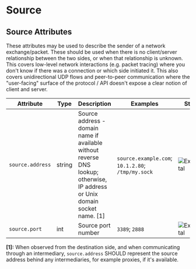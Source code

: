 <!--- Hugo front matter used to generate the website version of this page:
--->

<!-- NOTE: THIS FILE IS AUTOGENERATED. DO NOT EDIT BY HAND. -->
<!-- see templates/registry/markdown/attribute_namespace.md.j2 -->

# Source

## Source Attributes

These attributes may be used to describe the sender of a network exchange/packet. These should be used when there is no client/server relationship between the two sides, or when that relationship is unknown. This covers low-level network interactions (e.g. packet tracing) where you don't know if there was a connection or which side initiated it. This also covers unidirectional UDP flows and peer-to-peer communication where the "user-facing" surface of the protocol / API doesn't expose a clear notion of client and server.

| Attribute        | Type   | Description                                                                                                                 | Examples                                          | Stability                                                        |
| ---------------- | ------ | --------------------------------------------------------------------------------------------------------------------------- | ------------------------------------------------- | ---------------------------------------------------------------- |
| `source.address` | string | Source address - domain name if available without reverse DNS lookup; otherwise, IP address or Unix domain socket name. [1] | `source.example.com`; `10.1.2.80`; `/tmp/my.sock` | ![Experimental](https://img.shields.io/badge/-experimental-blue) |
| `source.port`    | int    | Source port number                                                                                                          | `3389`; `2888`                                    | ![Experimental](https://img.shields.io/badge/-experimental-blue) |

**[1]:** When observed from the destination side, and when communicating through an intermediary, `source.address` SHOULD represent the source address behind any intermediaries, for example proxies, if it's available.
